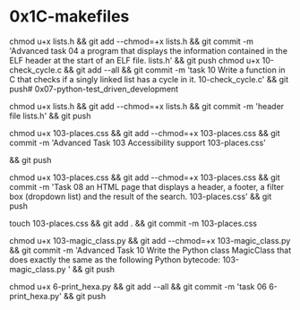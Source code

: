 # 0x1C-makefiles

chmod u+x lists.h && git add --chmod=+x lists.h && git commit -m 'Advanced task 04 a program that displays the information contained in the ELF header at the start of an ELF file. lists.h' && git push
chmod u+x 10-check_cycle.c && git add --all && git commit -m 'task 10 Write a function in C that checks if a singly linked list has a cycle in it. 10-check_cycle.c' && git push# 0x07-python-test_driven_development

chmod u+x lists.h && git add --chmod=+x lists.h && git commit -m 'header file lists.h' && git push

chmod u+x 103-places.css && git add --chmod=+x 103-places.css && git commit -m 'Advanced Task 103 Accessibility support 103-places.css'

&& git push

chmod u+x 103-places.css && git add --chmod=+x 103-places.css && git commit -m 'Task 08 an HTML page that displays a header, a footer, a filter box (dropdown list) and the result of the search. 103-places.css'
&& git push

touch 103-places.css && git add . && git commit -m 103-places.css

chmod u+x 103-magic_class.py && git add --chmod=+x 103-magic_class.py && git commit -m 'Advanced Task 10 Write the Python class MagicClass that does exactly the same as the following Python bytecode: 103-magic_class.py ' && git push

chmod u+x 6-print_hexa.py && git add --all && git commit -m 'task 06 6-print_hexa.py' && git push
